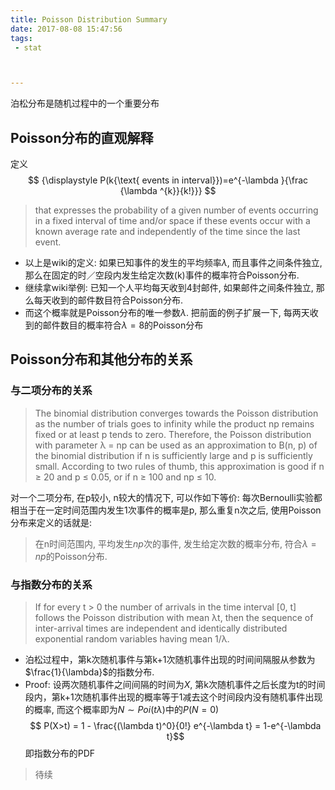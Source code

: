 ```yaml
---
title: Poisson Distribution Summary
date: 2017-08-08 15:47:56
tags: 
 - stat



---
```

泊松分布是随机过程中的一个重要分布

<!--more-->

## Poisson分布的直观解释
定义
$$ {\displaystyle P(k{\text{ events in interval}})=e^{-\lambda }{\frac {\lambda ^{k}}{k!}}} $$

>that expresses the probability of a given number of events occurring in a fixed interval of time and/or space if these events occur with a known average rate and independently of the time since the last event.

 - 以上是wiki的定义: 如果已知事件的发生的平均频率$\lambda$, 而且事件之间条件独立, 那么在固定的时／空段内发生给定次数(k)事件的概率符合Poisson分布.
 - 继续拿wiki举例: 已知一个人平均每天收到4封邮件, 如果邮件之间条件独立, 那么每天收到的邮件数目符合Poisson分布. 
 - 而这个概率就是Poisson分布的唯一参数$\lambda$. 把前面的例子扩展一下, 每两天收到的邮件数目的概率符合$\lambda = 8$的Poisson分布

## Poisson分布和其他分布的关系
### 与二项分布的关系
> The binomial distribution converges towards the Poisson distribution as the number of trials goes to infinity while the product np remains fixed or at least p tends to zero. Therefore, the Poisson distribution with parameter λ = np can be used as an approximation to B(n, p) of the binomial distribution if n is sufficiently large and p is sufficiently small. According to two rules of thumb, this approximation is good if n ≥ 20 and p ≤ 0.05, or if n ≥ 100 and np ≤ 10.

对一个二项分布, 在p较小, n较大的情况下, 可以作如下等价: 每次Bernoulli实验都相当于在一定时间范围内发生1次事件的概率是p, 那么重复n次之后, 使用Poisson分布来定义的话就是:
>在n时间范围内, 平均发生$np$次的事件, 发生给定次数的概率分布, 符合$\lambda=np$的Poisson分布.

### 与指数分布的关系
> If for every t > 0 the number of arrivals in the time interval [0, t] follows the Poisson distribution with mean λt, then the sequence of inter-arrival times are independent and identically distributed exponential random variables having mean 1/λ.

 - 泊松过程中，第k次随机事件与第k+1次随机事件出现的时间间隔服从参数为$\frac{1}{\lambda}$的指数分布. 
 - Proof:
 设两次随机事件之间间隔的时间为$X$, 第k次随机事件之后长度为t的时间段内，第k+1次随机事件出现的概率等于1减去这个时间段内没有随机事件出现的概率, 而这个概率即为$N \sim Poi(t\lambda)$中的$P(N = 0)$
 $$ P(X>t) = 1 - \frac{(\lambda t)^0}{0!} e^{-\lambda t} = 1-e^{-\lambda t}$$ 即指数分布的PDF

 > 待续